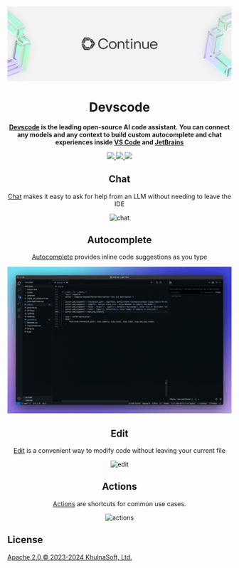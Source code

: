 <div align="center">

![Devscode logo](media/readme.png)

</div>

<h1 align="center">Devscode</h1>

<div align="center">

**[Devscode](https://docs.devscode.dev) is the leading open-source AI code assistant. You can connect any models and any context to build custom autocomplete and chat experiences inside [VS Code](https://marketplace.visualstudio.com/items?itemName=Devscode.devscode) and [JetBrains](https://plugins.jetbrains.com/plugin/22707-devscode-extension)**

</div>

<div align="center">

<a target="_blank" href="https://opensource.org/licenses/Apache-2.0" style="background:none">
    <img src="https://img.shields.io/badge/License-Apache_2.0-blue.svg" style="height: 22px;" />
</a>
<a target="_blank" href="https://docs.devscode.dev" style="background:none">
    <img src="https://img.shields.io/badge/devscode_docs-%23BE1B55" style="height: 22px;" />
</a>
<a target="_blank" href="https://discord.gg/vapESyrFmJ" style="background:none">
    <img src="https://img.shields.io/badge/discord-join-devscode.svg?labelColor=191937&color=6F6FF7&logo=discord" style="height: 22px;" />
</a>

<p></p>

## Chat

[Chat](https://devscode.dev/docs/chat/how-to-use-it) makes it easy to ask for help from an LLM without needing to leave the IDE

![chat](docs/static/img/chat.gif)

## Autocomplete

[Autocomplete](https://devscode.dev/docs/autocomplete/how-to-use-it) provides inline code suggestions as you type

![autocomplete](docs/static/img/autocomplete.gif)

## Edit

[Edit](https://devscode.dev/docs/edit/how-to-use-it) is a convenient way to modify code without leaving your current file

![edit](docs/static/img/edit.gif)

## Actions

[Actions](https://devscode.dev/docs/actions/how-to-use-it) are shortcuts for common use cases.

![actions](docs/static/img/actions.gif)

</div>

## License

[Apache 2.0 © 2023-2024 KhulnaSoft, Ltd.](./LICENSE)
